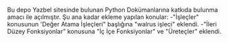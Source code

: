 Bu depo Yazbel sitesinde bulunan Python Dokümanlarına katkıda bulunma amacı ile açılmıştır.
Şu ana kadar ekleme yapılan konular:
-"İşleçler" konusunun 'Değer Atama İşleçleri" başlığına "walrus işleci" eklendi.
-"İleri Düzey Fonksiyonlar" konusuna "İç İçe Fonksiyonlar" ve "Üreteçler" eklendi.
